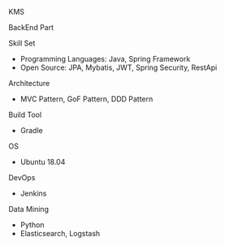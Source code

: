 KMS

BackEnd Part

Skill Set
- Programming Languages: Java, Spring Framework
- Open Source: JPA, Mybatis, JWT, Spring Security, RestApi

Architecture
- MVC Pattern, GoF Pattern, DDD Pattern

Build Tool
- Gradle

OS 
- Ubuntu 18.04

DevOps 
- Jenkins

Data Mining
- Python
- Elasticsearch, Logstash

